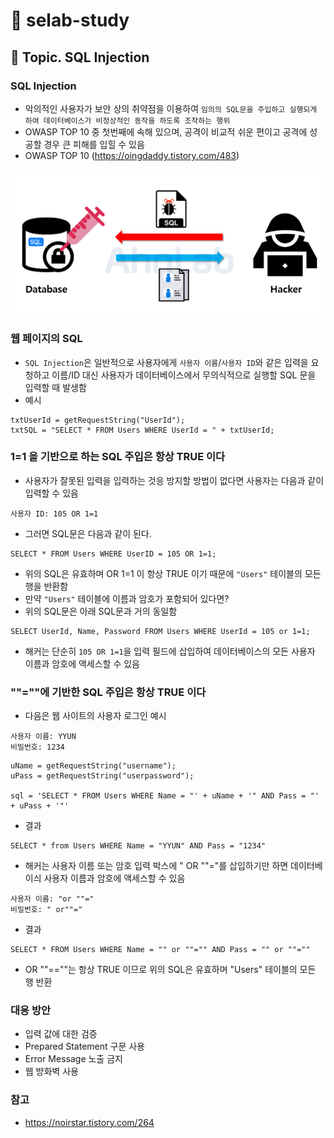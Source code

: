 # :book: selab-study
## :pushpin: Topic. SQL Injection


### SQL Injection

- 악의적인 사용자가 보안 상의 취약점을 이용하여 `임의의 SQL문을 주입하고 실행되게 하여 데이터베이스가 비정상적인 동작을 하도록 조작하는 행위`
- OWASP TOP 10 중 첫번째에 속해 있으며, 공격이 비교적 쉬운 편이고 공격에 성공할 경우 큰 피해를 입힐 수 있음
- OWASP TOP 10 (https://oingdaddy.tistory.com/483)

![](../images/SQL인젝션.PNG)
 
 
### 웹 페이지의 SQL
- `SQL Injection`은 일반적으로 사용자에게 `사용자 이름`/`사용자 ID`와 같은 입력을 요청하고 이름/ID 대신 사용자가 데이터베이스에서 무의식적으로 실행할 SQL 문을 입력할 때 발생함
- 예시
```
txtUserId = getRequestString("UserId");
txtSQL = "SELECT * FROM Users WHERE UserId = " + txtUserId;
```

### 1=1 을 기반으로 하는 SQL 주입은 항상 TRUE 이다
- 사용자가 잘못된 입력을 입력하는 것응 방지할 방법이 없다면 사용자는 다음과 같이 입력할 수 있음

```
사용자 ID: 105 OR 1=1
```

- 그러면 SQL문은 다음과 같이 된다.

```
SELECT * FROM Users WHERE UserID = 105 OR 1=1;
```

- 위의 SQL은 유효하며 OR 1=1 이 항상 TRUE 이기 때문에 `"Users"` 테이블의 모든 행을 반환함
- 만약 `"Users"` 테이블에 이름과 암호가 포함되어 있다면?
- 위의 SQL문은 아래 SQL문과 거의 동일함

```
SELECT UserId, Name, Password FROM Users WHERE UserId = 105 or 1=1;
```

- 해커는 단순히 `105 OR 1=1`을 입력 필드에 삽입하여 데이터베이스의 모든 사용자 이름과 암호에 액세스할 수 있음

### ""=""에 기반한 SQL 주입은 항상 TRUE 이다

- 다음은 웹 사이트의 사용자 로그인 예시
```
사용자 이름: YYUN
비밀번호: 1234
```

````
uName = getRequestString("username");
uPass = getRequestString("userpassword");

sql = 'SELECT * FROM Users WHERE Name = "' + uName + '" AND Pass = "' + uPass + '"'
````

- 결과
```
SELECT * from Users WHERE Name = "YYUN" AND Pass = "1234"
```

- 해커는 사용자 이름 또는 암호 입력 박스에 " OR ""="를 삽입하기만 하면 데이터베이싀 사용자 이름과 암호에 액세스할 수 있음

```
사용자 이름: "or ""="
비밀번호: " or""="
```

- 결과
```
SELECT * FROM Users WHERE Name = "" or ""="" AND Pass = "" or ""=""
```

- OR ""==""는 항상 TRUE 이므로 위의 SQL은 유효하며 "Users" 테이블의 모든 행 반환

### 대응 방안
- 입력 값에 대한 검증
- Prepared Statement 구문 사용
- Error Message 노출 금지
- 웹 방화벽 사용


### 참고
- https://noirstar.tistory.com/264